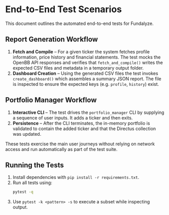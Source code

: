 # End-to-End Test Scenarios

This document outlines the automated end-to-end tests for Fundalyze.

## Report Generation Workflow

1. **Fetch and Compile** – For a given ticker the system fetches profile
   information, price history and financial statements. The test mocks the
   OpenBB API responses and verifies that `fetch_and_compile()` writes the
   expected CSV files and metadata in a temporary output folder.
2. **Dashboard Creation** – Using the generated CSV files the test invokes
   `create_dashboard()` which assembles a summary JSON report. The file is
   inspected to ensure the expected keys (e.g. `profile`, `history`) exist.

## Portfolio Manager Workflow

1. **Interactive CLI** – The test drives the `portfolio_manager` CLI by
   supplying a sequence of user inputs. It adds a ticker and then exits.
2. **Persistence** – After the CLI terminates, the in-memory portfolio is
   validated to contain the added ticker and that the Directus collection was
   updated.

These tests exercise the main user journeys without relying on network access
and run automatically as part of the test suite.

## Running the Tests

1. Install dependencies with `pip install -r requirements.txt`.
2. Run all tests using:
   ```bash
   pytest -q
   ```
3. Use `pytest -k <pattern> -s` to execute a subset while inspecting output.
